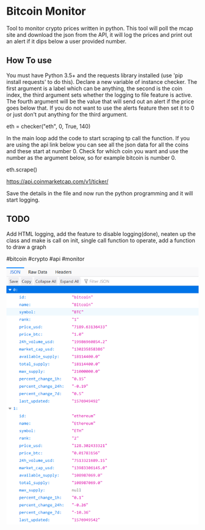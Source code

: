 # Bitcoin Monitor
Tool to monitor crypto prices written in python.
This tool will poll the mcap site and download the json from the API, it will log the prices and print out an alert if it dips below a user provided number.

## How To use
You must have Python 3.5+ and the requests library installed (use 'pip install requests' to do this).
Declare a new variable of instance checker. The first argument is a label which can be anything, the second is the coin index, the third argument sets whether the logging to file feature is active. The fourth argument will be the value that will send out an alert if the price goes below that. If you do not want to use the alerts feature then set it to 0 or just don't put anything for the third argument.

eth = checker("eth", 0, True, 140)

In the main loop add the code to start scraping tp call the function. If you are using the api link below you can see all the json data for all the coins and these start at number 0. Check for which coin you want and use the number as the argument below, so for example bitcoin is number 0.

eth.scrape()

https://api.coinmarketcap.com/v1/ticker/

Save the details in the file and now run the python programming and it will start logging.

## TODO
Add HTML logging, add the feature to disable logging(done), neaten up the class and make is call on init, single call function to operate, add a function to draw a graph

#bitcoin #crypto #api #monitor

![alt text](https://github.com/nullsc/Bitcoin_Monitor/blob/master/cryptoJson.PNG "Screen Shot")
